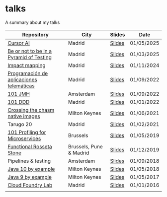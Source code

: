 # talks
A summary about my talks

| Repository                                              | City | Slides                                                                                    | Date       |
|----------------------------------------------------|------------|----------------------------------------------------------------------------------------|------------|
| [Cursor AI](https://github.com/jabrena/101-cursor) | Madrid | [Slides](https://jabrena.github.io/101-cursor/)                                                         | 01/05/2025 |
| [Be or not to be in a Pyramid of Testing](https://github.com/jabrena/spring-boot-integration-testing) | Madrid | [Slides](https://jabrena.github.io/spring-boot-integration-testing/)      | 01/03/2025 |
| [Impact mapping](https://github.com/jabrena/101-impact-mapping)               | Madrid | [Slides](https://jabrena.github.io/101-impact-mapping/)                      | 01/11/2024 |
| [Programación de aplicaciones telemáticas](https://gitt-3-pat.github.io/) | Madrid | [Slides](https://github.com/gitt-3-pat)                            | 01/09/2022 |
| [101 JMH](https://github.com/jabrena/101-concurrency)                  | Amsterdam | [Slides](https://jabrena.github.io/101-concurrency/)                  | 01/09/2022 |
| [101 DDD](https://github.com/jabrena/101-ddd)                          | Madrid | [Slides](https://jabrena.github.io/101-ddd/)                          | 01/01/2022 |
| [Crossing the chasm native images](https://github.com/jabrena/crossing-the-chasm-native-images) | Milton Keynes | [Slides](https://jabrena.github.io/crossing-the-chasm-native-images/) | 01/06/2021 |
| Tarugo 20                                                          | Madrid | [Slides](https://docs.google.com/presentation/d/1usuybQklj8s-G3mE9f92K0PTWgZK3OSh0zGv8buATqM/edit?usp=sharing) | 01/02/2021 |
| [101 Profiling for Microservices](https://github.com/jabrena/101-profiling-microservices)      | Brussels | [Slides](https://jabrena.github.io/101-profiling-microservices/)      | 01/05/2019 |
| [Functional Rosseta Stone](https://github.com/jabrena/functional-rosetta-stone)         | Brussels, Pune & Madrid | [Slides](https://jabrena.github.io/functional-rosetta-stone/)    | 01/12/2019 |
| Pipelines & testing                 | Amsterdam | [Slides](https://docs.google.com/presentation/d/0B6G7VJZ3-nZCQ0hLdXhWTUFVMzlGVHpMcUU0RzJsMWJzNlIw/edit?usp=sharing&ouid=114975622970371620087&resourcekey=0-OJcQkWKc-jC3Dx9U0K-LaA&rtpof=true&sd=true) | 01/09/2018 |
| [Java 10 by example](https://github.com/jabrena/java10-by-example)                | Milton Keynes | [Slides](https://jabrena.github.io/java10-by-example/)              | 01/05/2018 |
| [Java 9 by example](https://github.com/jabrena/java9-by-example)                 | Milton Keynes | [Slides](https://jabrena.github.io/java9-by-example/www/)           | 01/05/2017 |
| [Cloud Foundry Lab](https://github.com/jabrena/CloudFoundryLab)                  | Madrid | [Slides](https://jabrena.github.io/CloudFoundryLab/)                | 01/01/2016 |
|                                                    |                                                                                              |            |
